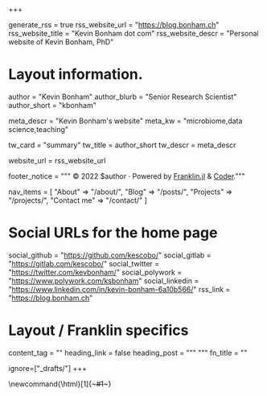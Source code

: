+++

generate_rss = true
rss_website_url = "https://blog.bonham.ch"
rss_website_title = "Kevin Bonham dot com"
rss_website_descr = "Personal website of Kevin Bonham, PhD"

# Layout information.

author = "Kevin Bonham"
author_blurb = "Senior Research Scientist"
author_short = "kbonham"

meta_descr = "Kevin Bonham's website"
meta_kw = "microbiome,data science,teaching"

tw_card = "summary"
tw_title = author_short
tw_descr = meta_descr

website_url = rss_website_url

footer_notice = """
  © 2022 $author · Powered by
    <a href="https://franklin.jl">Franklin.jl</a> &
    <a href="https://github.com/luizdepra/hugo-coder/">Coder</a>."""

nav_items = [
  "About" => "/about/",
  "Blog"  => "/posts/",
  "Projects" => "/projects/",
  "Contact me" => "/contact/"
]

# Social URLs for the home page

social_github   = "https://github.com/kescobo/"
social_gitlab   = "https://gitlab.com/kescobo/"
social_twitter  = "https://twitter.com/kevbonham/"
social_polywork = "https://www.polywork.com/ksbonham"
social_linkedin = "https://www.linkedin.com/in/kevin-bonham-6a10b566/"
rss_link        = "https://blog.bonham.ch"

# Layout / Franklin specifics

content_tag = ""
heading_link = false
heading_post = """
  <a class="heading-link" href="#HEADING_ID">
    <i class="fa fa-link" aria-hidden="true"></i>
  </a>
  """
fn_title = ""

ignore=["_drafts/"]
+++

\newcommand{\html}[1]{~~~#1~~~}
